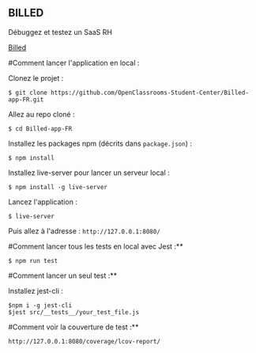 ## BILLED

Débuggez et testez un SaaS RH

[Billed](https://juliemoreau01.github.io/MoreauJulie_9_12112021/)

#Comment lancer l'application en local :

Clonez le projet :
```
$ git clone https://github.com/OpenClassrooms-Student-Center/Billed-app-FR.git
```

Allez au repo cloné :
```
$ cd Billed-app-FR
```

Installez les packages npm (décrits dans `package.json`) :
```
$ npm install
```

Installez live-server pour lancer un serveur local :
```
$ npm install -g live-server
```

Lancez l'application :
```
$ live-server
```

Puis allez à l'adresse : `http://127.0.0.1:8080/`


#Comment lancer tous les tests en local avec Jest :**

```
$ npm run test
```

#Comment lancer un seul test :**

Installez jest-cli :

```
$npm i -g jest-cli
$jest src/__tests__/your_test_file.js
```

#Comment voir la couverture de test :**

`http://127.0.0.1:8080/coverage/lcov-report/`


